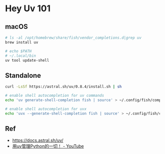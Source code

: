 

# Hey Uv 101


## macOS

```bash
# ls -al /opt/homebrew/share/fish/vendor_completions.d|grep uv
brew install uv

# echo $PATH
# ~/.local/bin
uv tool update-shell
```



## Standalone

```bash
curl -LsSf https://astral.sh/uv/0.8.4/install.sh | sh

# enable shell autocompletion for uv commands
echo 'uv generate-shell-completion fish | source' > ~/.config/fish/completions/uv.fish

# enable shell autocompletion for uvx
echo 'uvx --generate-shell-completion fish | source' > ~/.config/fish/completions/uvx.fish
```



## Ref

* <https://docs.astral.sh/uv/>
* [用uv管理Python的一切！ - YouTube](https://www.youtube.com/watch?v=aVXs8lb7i9U)